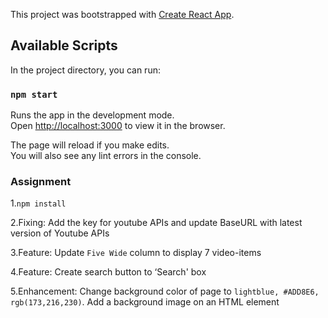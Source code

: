This project was bootstrapped with [Create React App](https://github.com/facebook/create-react-app).

## Available Scripts

In the project directory, you can run:

### `npm start`

Runs the app in the development mode.<br>
Open [http://localhost:3000](http://localhost:3000) to view it in the browser.

The page will reload if you make edits.<br>
You will also see any lint errors in the console.

### Assignment
1.`npm install`

2.Fixing: Add the key for youtube APIs and update BaseURL with latest version of Youtube APIs  

3.Feature: Update `Five Wide` column to display 7 video-items

4.Feature: Create search button to ‘Search' box

5.Enhancement: Change background color of page  to `lightblue, #ADD8E6, rgb(173,216,230)`. Add a background image on an HTML element
